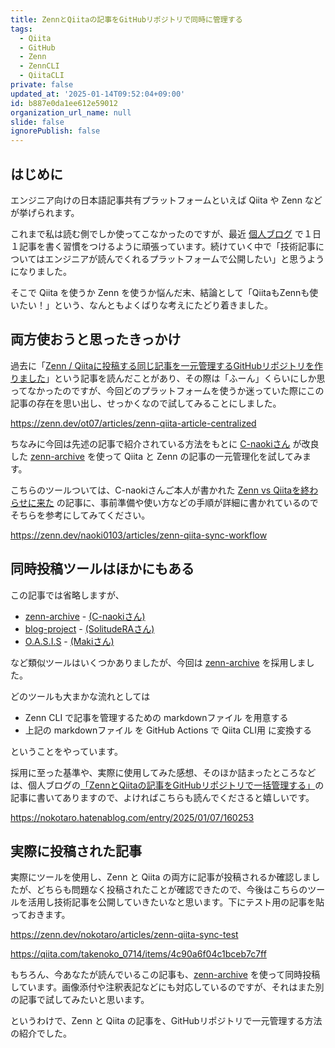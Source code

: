 ```yaml
---
title: ZennとQiitaの記事をGitHubリポジトリで同時に管理する
tags:
  - Qiita
  - GitHub
  - Zenn
  - ZennCLI
  - QiitaCLI
private: false
updated_at: '2025-01-14T09:52:04+09:00'
id: b887e0da1ee612e59012
organization_url_name: null
slide: false
ignorePublish: false
---
```


## はじめに

エンジニア向けの日本語記事共有プラットフォームといえば Qiita や Zenn などが挙げられます。

これまで私は読む側でしか使ってこなかったのですが、最近 [個人ブログ](https://nokotaro.hatenablog.com) で１日１記事を書く習慣をつけるように頑張っています。続けていく中で「技術記事についてはエンジニアが読んでくれるプラットフォームで公開したい」と思うようになりました。

そこで Qiita を使うか Zenn を使うか悩んだ末、結論として「QiitaもZennも使いたい！」という、なんともよくばりな考えにたどり着きました。

## 両方使おうと思ったきっかけ

過去に「[Zenn / Qiitaに投稿する同じ記事を一元管理するGitHubリポジトリを作りました](https://zenn.dev/ot07/articles/zenn-qiita-article-centralized)」という記事を読んだことがあり、その際は「ふーん」くらいにしか思ってなかったのですが、今回どのプラットフォームを使うか迷っていた際にこの記事の存在を思い出し、せっかくなので試してみることにしました。

<https://zenn.dev/ot07/articles/zenn-qiita-article-centralized>

ちなみに今回は先述の記事で紹介されている方法をもとに [C-naokiさん](https://c-naoki.vercel.app) が改良した [zenn-archive](https://github.com/C-Naoki/zenn-archive) を使って Qiita と Zenn の記事の一元管理化を試してみます。

こちらのツールついては、C-naokiさんご本人が書かれた [Zenn vs Qiitaを終わらせに来た](https://zenn.dev/naoki0103/articles/zenn-qiita-sync-workflow) の記事に、事前準備や使い方などの手順が詳細に書かれているのでそちらを参考にしてみてください。

<https://zenn.dev/naoki0103/articles/zenn-qiita-sync-workflow>

## 同時投稿ツールはほかにもある

この記事では省略しますが、

- [zenn-archive](https://github.com/C-Naoki/zenn-archive) - [(C-naokiさん)](https://c-naoki.vercel.app)
- [blog-project](https://github.com/SolitudeRA/blog-project) - [(SolitudeRAさん)](https://www.solitudera.com)
- [O.A.S.I.S](https://github.com/Sunwood-ai-labs/OASIS) - [(Makiさん)](https://hamaruki.com)

など類似ツールはいくつかありましたが、今回は [zenn-archive](https://github.com/C-Naoki/zenn-archive) を採用しました。

どのツールも大まかな流れとしては

- Zenn CLI で記事を管理するための markdownファイル を用意する
- 上記の markdownファイル を GitHub Actions で Qiita CLI用 に変換する

ということをやっています。

採用に至った基準や、実際に使用してみた感想、そのほか詰まったところなどは、個人ブログの[「ZennとQiitaの記事をGitHubリポジトリで一括管理する」](https://nokotaro.hatenablog.com/entry/2025/01/07/160253)の記事に書いてありますので、よければこちらも読んでくださると嬉しいです。

<https://nokotaro.hatenablog.com/entry/2025/01/07/160253>

## 実際に投稿された記事

実際にツールを使用し、Zenn と Qiita の両方に記事が投稿されるか確認しましたが、どちらも問題なく投稿されたことが確認できたので、今後はこちらのツールを活用し技術記事を公開していきたいなと思います。下にテスト用の記事を貼っておきます。

<https://zenn.dev/nokotaro/articles/zenn-qiita-sync-test>

<https://qiita.com/takenoko_0714/items/4c90a6f04c1bceb7c7ff>

もちろん、今あなたが読んでいるこの記事も、[zenn-archive](https://github.com/C-Naoki/zenn-archive) を使って同時投稿しています。画像添付や注釈表記などにも対応しているのですが、それはまた別の記事で試してみたいと思います。

というわけで、Zenn と Qiita の記事を、GitHubリポジトリで一元管理する方法の紹介でした。
